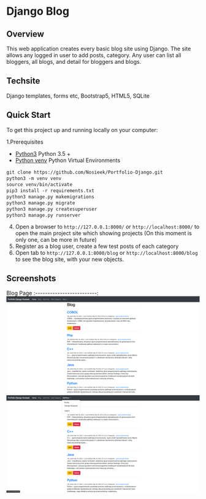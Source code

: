 # Django Blog
Overview
----
This web application creates every basic blog site using Django. The site allows any logged in user to add posts, category. Any user can list all bloggers, all blogs, and detail for bloggers and blogs.


## Techsite
Django templates, forms etc, Bootstrap5, HTML5, SQLite

## Quick Start

To get this project up and running locally on your computer:

1.Prerequisites
  - [Python3](https://www.python.org/downloads/) Python 3.5 + 
  - [Python venv](https://docs.python.org/3/library/venv.html) Python Virtual Environments

  
   ```
   git clone https://github.com/Nosieek/Portfolio-Django.git
   python3 -m venv venv
   source venv/bin/activate 
   pip3 install -r requirements.txt
   python3 manage.py makemigrations
   python3 manage.py migrate
   python3 manage.py createsuperuser
   python3 manage.py runserver
   ```
4. Open a browser to `http://127.0.0.1:8000/` or `http://localhost:8000/` to open the main project site which showing projects (On this moment is only one, can be more in future)
5. Register as a blog user, create a few test posts of each category
6. Open tab to `http://127.0.0.1:8000/blog` or `http://localhost:8000/blog` to see the blog site, with your new objects.

## Screenshots

Blog Page
:-------------------------:
![Screenshot 25-05-2022  User view of the blog](https://github.com/Nosieek/Portfolio-Django/blob/main/home_page/static/img/user_view.png)
![Screenshot 25-05-2022  Staff view of the blog](https://github.com/Nosieek/Portfolio-Django/blob/main/home_page/static/img/staff_view.png)